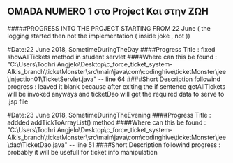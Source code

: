## OMADA NUMERO 1 στο Project Και στην ΖΩΗ

#####PROGRESS INTO THE PROJECT STARTING FROM 22 June ( the logging started then not the implementation ( inside joke , not ))

#Date:22 June 2018, SometimeDuringTheDay
####Progress Title : fixed showAllTickets method in student servlet
####Where can this be found : "C:\Users\Todhri Angjelo\Desktop\c_force_ticket_system-Alkis_branch\ticketMonster\src\main\java\com\codinghive\ticketMonster\jee\injection01\TicketServlet.java" -- line 64
####Short Description followind progress : leaved it blank because after exiting the if sentence getAllTickets will be invoked anyways and ticketDao will get the required data to serve to .jsp file

#Date:23 June 2018, SometimeDuringTheEvening
####Progress Title : addded addTickToArrayList() method
####Where can this be found : "C:\Users\Todhri Angjelo\Desktop\c_force_ticket_system-Alkis_branch\ticketMonster\src\main\java\com\codinghive\ticketMonster\jee\dao\TicketDao.java" -- line 51
####Short Description followind progress : probably it will be usefull for ticket info manipulation